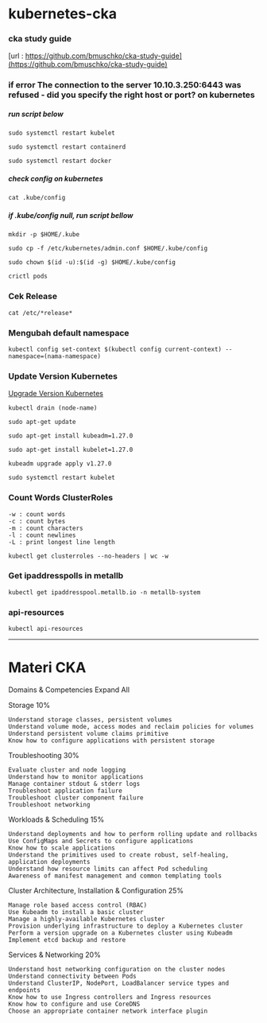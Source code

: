 # kubernetes-cka

### cka study guide
[url : https://github.com/bmuschko/cka-study-guide](https://github.com/bmuschko/cka-study-guide)

### if error The connection to the server 10.10.3.250:6443 was refused - did you specify the right host or port? on kubernetes

##### run script below
```
sudo systemctl restart kubelet

sudo systemctl restart containerd

sudo systemctl restart docker
```

##### check config on kubernetes
```
cat .kube/config
```

##### if .kube/config null, run script bellow
```
mkdir -p $HOME/.kube

sudo cp -f /etc/kubernetes/admin.conf $HOME/.kube/config

sudo chown $(id -u):$(id -g) $HOME/.kube/config
```

```
crictl pods
```


### Cek Release
```
cat /etc/*release*
```


### Mengubah default namespace
```
kubectl config set-context $(kubectl config current-context) --namespace=(nama-namespace)
```


### Update Version Kubernetes

[Upgrade Version Kubernetes](https://kubernetes.io/docs/tasks/administer-cluster/kubeadm/kubeadm-upgrade/)

```
kubectl drain (node-name)

sudo apt-get update

sudo apt-get install kubeadm=1.27.0

sudo apt-get install kubelet=1.27.0

kubeadm upgrade apply v1.27.0

sudo systemctl restart kubelet
```

### Count Words ClusterRoles
```
-w : count words
-c : count bytes
-m : count characters
-l : count newlines
-L : print longest line length

kubectl get clusterroles --no-headers | wc -w
```

### Get ipaddresspolls in metallb
```
kubectl get ipaddresspool.metallb.io -n metallb-system
```


### api-resources
```
kubectl api-resources
```


---------------------------------------------------------------------------------------------------------


# Materi CKA

Domains & Competencies
Expand All

Storage 10%
```
Understand storage classes, persistent volumes
Understand volume mode, access modes and reclaim policies for volumes
Understand persistent volume claims primitive
Know how to configure applications with persistent storage
```

Troubleshooting 30%
```
Evaluate cluster and node logging
Understand how to monitor applications
Manage container stdout & stderr logs
Troubleshoot application failure
Troubleshoot cluster component failure
Troubleshoot networking
```

Workloads & Scheduling 15%
```
Understand deployments and how to perform rolling update and rollbacks
Use ConfigMaps and Secrets to configure applications
Know how to scale applications
Understand the primitives used to create robust, self-healing, application deployments
Understand how resource limits can affect Pod scheduling
Awareness of manifest management and common templating tools
```

Cluster Architecture, Installation & Configuration 25%
```
Manage role based access control (RBAC)
Use Kubeadm to install a basic cluster
Manage a highly-available Kubernetes cluster
Provision underlying infrastructure to deploy a Kubernetes cluster
Perform a version upgrade on a Kubernetes cluster using Kubeadm
Implement etcd backup and restore
```

Services & Networking 20%
```
Understand host networking configuration on the cluster nodes
Understand connectivity between Pods
Understand ClusterIP, NodePort, LoadBalancer service types and endpoints
Know how to use Ingress controllers and Ingress resources
Know how to configure and use CoreDNS
Choose an appropriate container network interface plugin
```

